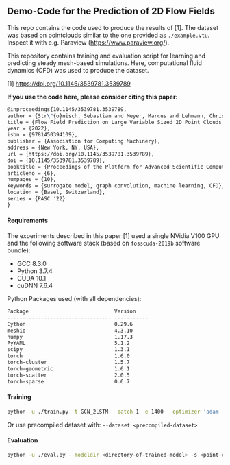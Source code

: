 ## Demo-Code for the Prediction of 2D Flow Fields

This repo contains the code used to produce the results of [1]. The dataset was based on pointclouds similar to the one provided as  `./example.vtu`. Inspect it with e.g. Paraview (https://www.paraview.org/).

This repository contains training and evaluation script for learning and predicting steady mesh-based simulations. Here, computational fluid dynamics (CFD) was used to produce the dataset.

[1] https://doi.org/10.1145/3539781.3539789 

**If you use the code here, please consider citing this paper:**

```latex
@inproceedings{10.1145/3539781.3539789,
author = {Str\"{o}nisch, Sebastian and Meyer, Marcus and Lehmann, Christoph},
title = {Flow Field Prediction on Large Variable Sized 2D Point Clouds with Graph Convolution},
year = {2022},
isbn = {9781450394109},
publisher = {Association for Computing Machinery},
address = {New York, NY, USA},
url = {https://doi.org/10.1145/3539781.3539789},
doi = {10.1145/3539781.3539789},
booktitle = {Proceedings of the Platform for Advanced Scientific Computing Conference},
articleno = {6},
numpages = {10},
keywords = {surrogate model, graph convolution, machine learning, CFD},
location = {Basel, Switzerland},
series = {PASC '22}
}
```



#### Requirements

The experiments described in this paper [1] used a single NVidia V100 GPU and the following software stack (based on `fosscuda-2019b` software bundle):

* GCC 8.3.0
* Python 3.7.4
* CUDA 10.1
* cuDNN 7.6.4

Python Packages used (with all dependencies):

```cmd
Package                            Version
---------------------------------- -----------
Cython                             0.29.6
meshio                             4.3.10
numpy                              1.17.3
PyYAML                             5.1.2
scipy                              1.3.1
torch                              1.6.0
torch-cluster                      1.5.7
torch-geometric                    1.6.1
torch-scatter                      2.0.5
torch-sparse                       0.6.7
```

#### Training

```sh
python -u ./train.py -t GCN_2LSTM --batch 1 -e 1400 --optimizer 'adam' -n -1 -s <path-to-sample-files>
```

Or use precompiled dataset with: `--dataset <precompiled-dataset>`

#### Evaluation
```sh
python -u ./eval.py --modeldir <directory-of-trained-model> -s <point-cloud-files> --idents '["<sample-identifier>"]'
```

 
